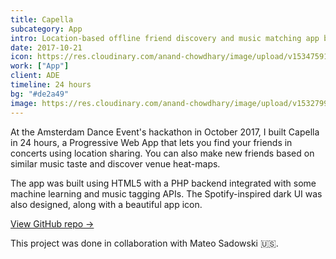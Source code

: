 ```yaml
---
title: Capella
subcategory: App
intro: Location-based offline friend discovery and music matching app built for Amsterdam Dance Event in 24 hours.
date: 2017-10-21
icon: https://res.cloudinary.com/anand-chowdhary/image/upload/v1534759137/projects/capella/icon.png
work: ["App"]
client: ADE
timeline: 24 hours
bg: "#de2a49"
image: https://res.cloudinary.com/anand-chowdhary/image/upload/v1532799276/portfolio/capella_2x.png
---
```


At the Amsterdam Dance Event's hackathon in October 2017, I built Capella in 24 hours, a Progressive Web App that lets you find your friends in concerts using location sharing. You can also make new friends based on similar music taste and discover venue heat-maps.

The app was built using HTML5 with a PHP backend integrated with some machine learning and music tagging APIs. The Spotify-inspired dark UI was also designed, along with a beautiful app icon.

[View GitHub repo &rarr;](https://github.com/AnandChowdhary/ade-hack)

<div class="three-images">
	<div><img alt="" src="https://res.cloudinary.com/anand-chowdhary/image/upload/v1534759139/projects/capella/home.png"></div>
	<div><img alt="" src="https://res.cloudinary.com/anand-chowdhary/image/upload/v1534759143/projects/capella/taste.png"></div>
	<div><img alt="" src="https://res.cloudinary.com/anand-chowdhary/image/upload/v1534759143/projects/capella/location.png"></div>
</div>
<div class="three-images">
	<div><img alt="" src="https://res.cloudinary.com/anand-chowdhary/image/upload/v1534759141/projects/capella/people.png"></div>
	<div><img alt="" src="https://res.cloudinary.com/anand-chowdhary/image/upload/v1534759140/projects/capella/emergency.png"></div>
	<div><img alt="" src="https://res.cloudinary.com/anand-chowdhary/image/upload/v1534759144/projects/capella/settings.png"></div>
</div>
<div class="shadow">
	<div class="two-images">
		<div><img alt="" src="https://res.cloudinary.com/anand-chowdhary/image/upload/v1534759144/projects/capella/s1.jpg"></div>
		<div><img alt="" src="https://res.cloudinary.com/anand-chowdhary/image/upload/v1534759141/projects/capella/s2.jpg"></div>
	</div>
	<div class="two-images">
		<div><img alt="" src="https://res.cloudinary.com/anand-chowdhary/image/upload/v1534759149/projects/capella/s3.jpg"></div>
		<div><img alt="" src="https://res.cloudinary.com/anand-chowdhary/image/upload/v1534759165/projects/capella/s4.jpg"></div>
	</div>
</div>
<div class="image"><img alt="" src="https://res.cloudinary.com/anand-chowdhary/image/upload/v1534759137/projects/capella/1.jpg"></div>

<footer>This project was done in collaboration with Mateo Sadowski 🇺🇸.</footer>